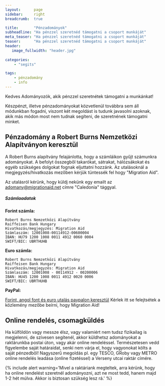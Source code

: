 ```yaml
---
layout:      page
sidebar:     right
breadcrumb:  true

title:       "Pénzadományok"
subheadline: "Ha pénzzel szeretnéd támogatni a csoport munkáját"
meta_teaser: "Ha pénzzel szeretnéd támogatni a csoport munkáját"
teaser:      "Ha pénzzel szeretnéd támogatni a csoport munkáját"
header:
   image_fullwidth: "header.jpg"
   
categories:
    - "segits"

tags:
    - pénzadomány
    - info
---
```


Kedves Adományozók, akik pénzzel szeretnétek támogatni a munkánkat!

Készpénzt, illetve pénzadományokat közvetlenül továbbra sem áll módunkban fogadni, viszont két megoldást is tudunk javasolni azoknak, akik más módon most nem tudnak segíteni, de szeretnének támogatni minket.

## Pénzadomány a Robert Burns Nemzetközi Alapítványon keresztül
A Robert Burns alapítvány felajánlotta, hogy a számláikon gyűjt számunkra adományokat. A befolyt összegből takarókat, sátrakat, hálózsákokat és egyéb szükséges dolgokat fognak eljuttatni hozzánk. Az utalásoknál a megjegyzés/hivatkozás mezőben kérjük tüntessék fel hogy "Migration Aid". 

Az utalásról kérünk, hogy küldj nekünk egy emailt az adomany@migrationaid.net címre "Caledonia" tággyal. 

##### Számlaadatok
**Forint számla:**

	Robert Burns Nemzetközi Alapítvány
	Raiffeisen Bank Hungary
	Hivatkozás/megjegyzés: Migration Aid
	Számlaszám: 12001008-00114912-00600004
	IBAN: HU79 1200 1008 0011 4912 0060 0004
	SWIFT/BIC: UBRTHUHB

**Euro számla:**

	Robert Burns Nemzetközi Alapítvány
	Raiffeisen Bank Hungary
	Hivatkozás/megjegyzés: Migration Aid
	Számlaszám: 12001008 - 00114912 - 00200006
	IBAN: HU45 1200 1008 0011 4912 0020 0006
	SWIFT/BIC: UBRTHUHB


**PayPal:**

[Forint, angol font és euro utalás paypalon keresztül](http://www.robert-burns-foundation.org/?page_id=80)
Kérlek itt se felejtsétek a közlemény mezőbe beírni, hogy Migration Aid! 


## **Online rendelés, csomagküldés**

Ha külföldön vagy messze élsz, vagy valamiért nem tudsz fizikailag is megjelenni, de szívesen segítenél, akkor küldhetsz adományokat a raktárunkba postai úton, vagy akár online rendeléssel. Természetesen vedd figyelembe saját határaidat, senki nem várja el, hogy vagyonokat költs a saját pénzedből!
Nagyszerű megoldás pl. egy TESCO, GRoby vagy METRO online rendelés leadása (online fizetéssel) a Verseny utcai raktár címére.

{% include alert warning='Mivel a raktáriank megteltek, arra kérünk, hogy ha online rendelést szeretnél adományozni, azt ne most tedd, hanem majd 1-2 hét múlva. Akkor is biztosan szükség lesz rá.'  %}

